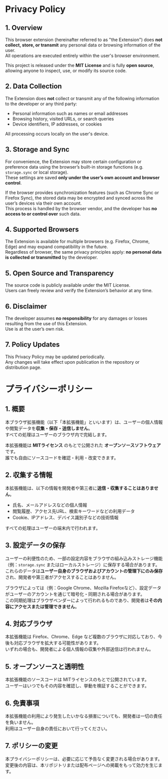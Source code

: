 # Privacy Policy

## 1. Overview
This browser extension (hereinafter referred to as "the Extension") does **not collect, store, or transmit** any personal data or browsing information of the user.  
All operations are executed entirely within the user's browser environment.

This project is released under the **MIT License** and is fully **open source**, allowing anyone to inspect, use, or modify its source code.


## 2. Data Collection
The Extension does **not** collect or transmit any of the following information to the developer or any third party:
- Personal information such as names or email addresses  
- Browsing history, visited URLs, or search queries  
- Device identifiers, IP addresses, or cookies  

All processing occurs locally on the user's device.


## 3. Storage and Sync
For convenience, the Extension may store certain configuration or preference data using the browser’s built-in storage functions (e.g. `storage.sync` or local storage).  
These settings are saved **only under the user’s own account and browser control**.  

If the browser provides synchronization features (such as Chrome Sync or Firefox Sync), the stored data may be encrypted and synced across the user’s devices via their own account.  
This process is handled by the browser vendor, and the developer has **no access to or control over** such data.


## 4. Supported Browsers
The Extension is available for multiple browsers (e.g. Firefox, Chrome, Edge) and may expand compatibility in the future.  
Regardless of browser, the same privacy principles apply: **no personal data is collected or transmitted** by the developer.


## 5. Open Source and Transparency
The source code is publicly available under the MIT License.  
Users can freely review and verify the Extension’s behavior at any time.


## 6. Disclaimer
The developer assumes **no responsibility** for any damages or losses resulting from the use of this Extension.  
Use is at the user’s own risk.


## 7. Policy Updates
This Privacy Policy may be updated periodically.  
Any changes will take effect upon publication in the repository or distribution page.


# プライバシーポリシー

## 1. 概要
本ブラウザ拡張機能（以下「本拡張機能」といいます）は、ユーザーの個人情報や閲覧データを**収集・保存・送信しません**。  
すべての処理はユーザーのブラウザ内で完結します。

本拡張機能は **MITライセンス** のもとで公開された **オープンソースソフトウェア** です。  
誰でも自由にソースコードを確認・利用・改変できます。


## 2. 収集する情報
本拡張機能は、以下の情報を開発者や第三者に**送信・収集することはありません**。
- 氏名、メールアドレスなどの個人情報  
- 閲覧履歴、アクセス先URL、検索キーワードなどの利用データ  
- Cookie、IPアドレス、デバイス識別子などの技術情報  

すべての処理はユーザーの端末内で行われます。


## 3. 設定データの保存
ユーザーの利便性のため、一部の設定内容をブラウザの組み込みストレージ機能（例：`storage.sync` またはローカルストレージ）に保存する場合があります。  
これらのデータは**ユーザー自身のブラウザおよびアカウントの管理下にのみ保存**され、開発者や第三者がアクセスすることはありません。

ブラウザによっては（例：Google Chrome、Mozilla Firefoxなど）、設定データがユーザーのアカウントを通じて暗号化・同期される場合があります。  
この同期処理はブラウザベンダーによって行われるものであり、開発者は**その内容にアクセスまたは管理できません**。


## 4. 対応ブラウザ
本拡張機能は Firefox、Chrome、Edge など複数のブラウザに対応しており、今後も対応ブラウザを拡大する可能性があります。  
いずれの場合も、開発者による個人情報の収集や外部送信は行われません。


## 5. オープンソースと透明性
本拡張機能のソースコードは MITライセンスのもとで公開されています。  
ユーザーはいつでもその内容を確認し、挙動を検証することができます。


## 6. 免責事項
本拡張機能の利用により発生したいかなる損害についても、開発者は一切の責任を負いません。  
利用はユーザー自身の責任において行ってください。


## 7. ポリシーの変更
本プライバシーポリシーは、必要に応じて予告なく変更される場合があります。  
変更後の内容は、本リポジトリまたは配布ページへの掲載をもって効力を生じます。
